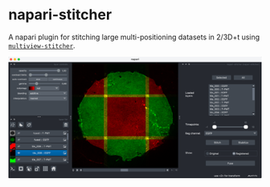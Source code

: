 # napari-stitcher

A napari plugin for stitching large multi-positioning datasets in 2/3D+t using [`multiview-stitcher`](https://github.com/multiview-stitcher/multiview-sticher).

![](images/20230929_screenshot.png)